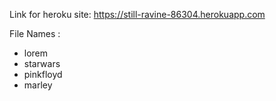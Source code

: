 Link for heroku site: https://still-ravine-86304.herokuapp.com


File Names :
 - lorem
 - starwars
 - pinkfloyd
 - marley
